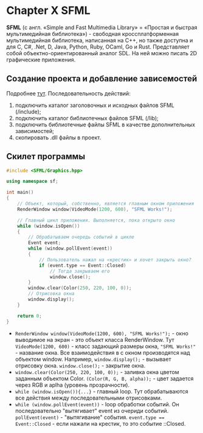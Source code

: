 # Chapter X SFML
**SFML** (с англ. «Simple and Fast Multimedia Library» = «Простая и быстрая мультимедийная библиотека») - свободная кроссплатформенная мультимедийная библиотека, написанная на C++, но также доступна и для C, C#, .Net, D, Java, Python, Ruby, OCaml, Go и Rust. Представляет собой объектно-ориентированный аналог SDL. На ней можно писать 2D графические приложения.
## Создание проекта и добавление зависемостей
Подробнее [тут](https://ravesli.com/graficheskaya-biblioteka-sfml-vstuplenie-i-ustanovka/). Последовательность действий:
1. подключить каталог заголовочных и исходных файлов SFML (/include);
2. подключить каталог библиотечных файлов SFML (/lib);
3. подключить библиотечные файлы SFML в качестве дополнительных зависимостей;
4. скопировать .dll файлы в проект.

## Скилет программы
```cpp
#include <SFML/Graphics.hpp>

using namespace sf;

int main()
{
	// Объект, который, собственно, является главным окном приложения
	RenderWindow window(VideoMode(1200, 600), "SFML Works!");

	// Главный цикл приложения. Выполняется, пока открыто окно
	while (window.isOpen())
	{
		// Обрабатываем очередь событий в цикле
		Event event;
		while (window.pollEvent(event))
		{
			// Пользователь нажал на «крестик» и хочет закрыть окно?
			if (event.type == Event::Closed)
				// Тогда закрываем его
				window.close();
		}
		window.clear(Color(250, 220, 100, 0));
		// Отрисовка окна	
		window.display();
	}

	return 0;
}
```
- `RenderWindow window(VideoMode(1200, 600), "SFML Works!");` - окно выводимое на экран - это объект класса RenderWindow. Тут `VideoMode(1200, 600)` - класс задающий размеры окна, `"SFML Works!"` - название окна. Все взаимодействия в с окном производятся над объектом  window. Например, `window.display();` - вызывает отрисовку окна. `window.close();` - закрытие окна.
- `window.clear(Color(250, 220, 100, 0));` - заливка окна цветом заданным объектом Color. `(Color(R, G, B, alpha));` - цвет задается через RGB и aplha (уровень прозрачности).
- `while (window.isOpen()){...}` - главный loop. Тут обрабатываются все действия между последовательными отрисовками. 
- `while (window.pollEvent(event))` - loop обработки событий. Он последовательно "вытягивает" event из очериди событий. `pollEvent(event)` - "вытягивание" события. `event.type == Event::Closed` - если нажали на крестик, то это событие ::Closed.
